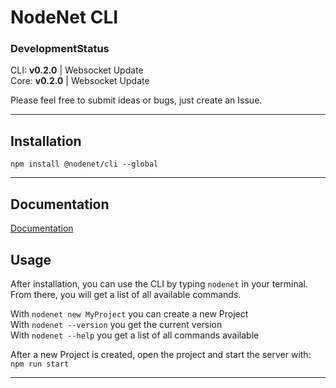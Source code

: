 # NodeNet CLI

### DevelopmentStatus

CLI: **v0.2.0** | Websocket Update  
Core: **v0.2.0** | Websocket Update

Please feel free to submit ideas or bugs, just create an Issue.

---

## Installation

`npm install @nodenet/cli --global`  

---

## Documentation

[Documentation](../../wiki)

## Usage

After installation, you can use the CLI by typing `nodenet` in your terminal. \
From there, you will get a list of all available commands.

With `nodenet new MyProject` you can create a new Project  
With `nodenet --version` you get the current version  
With `nodenet --help` you get a list of all commands available

After a new Project is created, open the project and start the server with:  
`npm run start`

---
